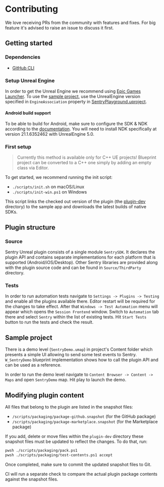 # Contributing

We love receiving PRs from the community with features and fixes.
For big feature it's advised to raise an issue to discuss it first.

## Getting started

### Dependencies

- [GitHub CLI](https://cli.github.com/)

### Setup Unreal Engine

In order to get the Unreal Engine we recommend using [Epic Games Launcher](https://store.epicgames.com/en-US/download).
To use the [sample project](./sample), use the UnrealEngine version specified in `EngineAssociation` property in [SentryPlayground.uproject](sample/SentryPlayground.uproject).

#### Android build support

To be able to build for Android, make sure to configure the SDK & NDK according to the [documentation](https://docs.unrealengine.com/4.27/en-US/SharingAndReleasing/Mobile/Android/Setup/AndroidStudio/). You will need to install NDK specifically at version 21.1.6352462 with UnrealEngine 5.0.

### First setup

> Currently this method is available only for C++ UE projects! Blueprint project can be converted to a C++ one simply by adding an empty class via Editor.

To get started, we recommend running the init script:

* `./scripts/init.sh` on macOS/Linux
* `./scripts/init-win.ps1` on Windows

This script links the checked out version of the plugin (the [plugin-dev](./plugin-dev/) directory) to the sample app and downloads the latest builds of native SDKs.

## Plugin structure

### Source

Sentry Unreal plugin consists of a single module `SentrySDK`. It declares the plugin API and contains separate implementations for each platform that is supported (Android/iOS/Desktop).
Other Sentry libraries are provided along with the plugin source code and can be found in `Source/ThirdParty` directory.

### Tests

In order to run automation tests navigate to `Settings -> Plugins -> Testing` and enable all the plugins available there. Editor restart will be required for the changes to take effect. After that `Windows -> Test Automation` menu will appear which opens the `Session Frontend` window. Switch to `Automation` tab there and select `Sentry` within the list of existing tests. Hit `Start Tests` button to run the tests and check the result.

## Sample project

There is a demo level (`SentryDemo.umap`) in project's Content folder which presents a simple UI allowing to send some test events to Sentry. `W_SentryDemo` blueprint implementation shows how to call the plugin API and can be used as a reference.

In order to run the demo level navigate to `Content Browser -> Content -> Maps` and open `SentryDemo` map. Hit play to launch the demo.

## Modifying plugin content

All files that belong to the plugin are listed in the snapshot files:

- `/scripts/packaging/package-github.snapshot` (for the GitHub package)
- `/scripts/packaging/package-marketplace.snapshot` (for the Marketplace package)

If you add, delete or move files within the `plugin-dev` directory these snapshot files must be updated to reflect the changes. To do that, run:

```bash
pwsh ./scripts/packaging/pack.ps1
pwsh ./scripts/packaging/test-contents.ps1 accept
```

Once completed, make sure to commit the updated snapshot files to Git.

CI will run a separate check to compare the actual plugin package contents against the snapshot files.
